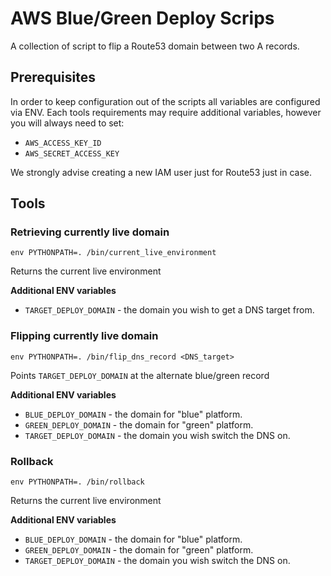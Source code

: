 # AWS Blue/Green Deploy Scrips

A collection of script to flip a Route53 domain between two A records.

## Prerequisites

In order to keep configuration out of the scripts all variables are configured via ENV.
Each tools requirements may require additional variables, however you will always need to set:

- `AWS_ACCESS_KEY_ID`
- `AWS_SECRET_ACCESS_KEY`

We strongly advise creating a new IAM user just for Route53 just in case.

## Tools

### Retrieving currently live domain
```
env PYTHONPATH=. /bin/current_live_environment
```
Returns the current live environment

**Additional ENV variables**

- `TARGET_DEPLOY_DOMAIN` - the domain you wish to get a DNS target from.

### Flipping currently live domain
```
env PYTHONPATH=. /bin/flip_dns_record <DNS_target>
```
Points `TARGET_DEPLOY_DOMAIN` at the alternate blue/green record

**Additional ENV variables**

- `BLUE_DEPLOY_DOMAIN` - the domain for "blue" platform.
- `GREEN_DEPLOY_DOMAIN` - the domain for "green" platform.
- `TARGET_DEPLOY_DOMAIN` - the domain you wish switch the DNS on.

### Rollback
```
env PYTHONPATH=. /bin/rollback
```
Returns the current live environment

**Additional ENV variables**

- `BLUE_DEPLOY_DOMAIN` - the domain for "blue" platform.
- `GREEN_DEPLOY_DOMAIN` - the domain for "green" platform.
- `TARGET_DEPLOY_DOMAIN` - the domain you wish switch the DNS on.
